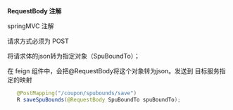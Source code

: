 **RequestBody 注解**

springMVC 注解

请求方式必须为 POST

将请求体的json转为指定对象（SpuBoundTo）；

在 feign 组件中，会把@RequestBody将这个对象转为json。发送到 目标服务指定的映射

~~~java
   @PostMapping("/coupon/spubounds/save")
   R saveSpuBounds(@RequestBody SpuBoundTo spuBoundTo);
~~~

